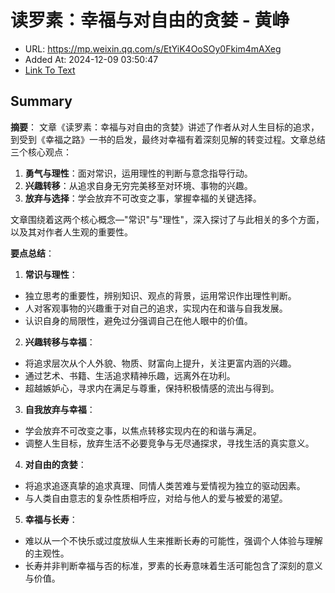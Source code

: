 # 读罗素：幸福与对自由的贪婪 - 黄峥
- URL: https://mp.weixin.qq.com/s/EtYiK4OoSOy0Fkim4mAXeg
- Added At: 2024-12-09 03:50:47
- [Link To Text](2024-12-09-读罗素：幸福与对自由的贪婪---黄峥_raw.md)

## Summary
**摘要**：
文章《读罗素：幸福与对自由的贪婪》讲述了作者从对人生目标的追求，到受到《幸福之路》一书的启发，最终对幸福有着深刻见解的转变过程。文章总结三个核心观点：

1. **勇气与理性**：面对常识，运用理性的判断与意念指导行动。
2. **兴趣转移**：从追求自身无穷完美移至对环境、事物的兴趣。
3. **放弃与选择**：学会放弃不可改变之事，掌握幸福的关键选择。

文章围绕着这两个核心概念—"常识"与"理性"，深入探讨了与此相关的多个方面，以及其对作者人生观的重要性。

**要点总结**：
1. **常识与理性**：
* 独立思考的重要性，辨别知识、观点的背景，运用常识作出理性判断。
* 人对客观事物的兴趣重于对自己的追求，实现内在和谐与自我发展。
* 认识自身的局限性，避免过分强调自己在他人眼中的价值。
   
2. **兴趣转移与幸福**：
* 将追求层次从个人外貌、物质、财富向上提升，关注更富内涵的兴趣。
* 通过艺术、书籍、生活追求精神乐趣，远离外在功利。
* 超越嫉妒心，寻求内在满足与尊重，保持积极情感的流出与得到。

3. **自我放弃与幸福**：
* 学会放弃不可改变之事，以焦点转移实现内在的和谐与满足。
* 调整人生目标，放弃生活不必要竞争与无尽通探求，寻找生活的真实意义。

4. **对自由的贪婪**：
* 将追求追逐真挚的追求真理、同情人类苦难与爱情视为独立的驱动因素。
* 与人类自由意志的复杂性质相呼应，对给与他人的爱与被爱的渴望。

5. **幸福与长寿**：
* 难以从一个不快乐或过度放纵人生来推断长寿的可能性，强调个人体验与理解的主观性。
* 长寿并非判断幸福与否的标准，罗素的长寿意味着生活可能包含了深刻的意义与价值。
